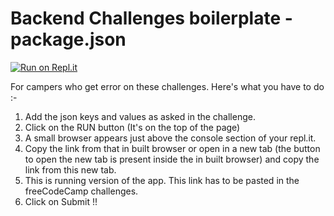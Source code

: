 # Backend Challenges boilerplate - package.json
[![Run on Repl.it](https://repl.it/badge/github/freeCodeCamp/boilerplate-npm)](https://repl.it/github/freeCodeCamp/boilerplate-npm)

For campers who get error on these challenges. Here's what you have to do :-
1) Add the json keys and values as asked in the challenge.
2) Click on the RUN button (It's on the top of the page)
3) A small browser appears just above the console section of your repl.it.
4) Copy the link from that in built browser or open in a new tab (the button to open the new tab is present inside the in built browser) and copy the link from this new tab.
5) This is running version of the app. This link has to be pasted in the freeCodeCamp challenges.
6) Click on Submit !!

